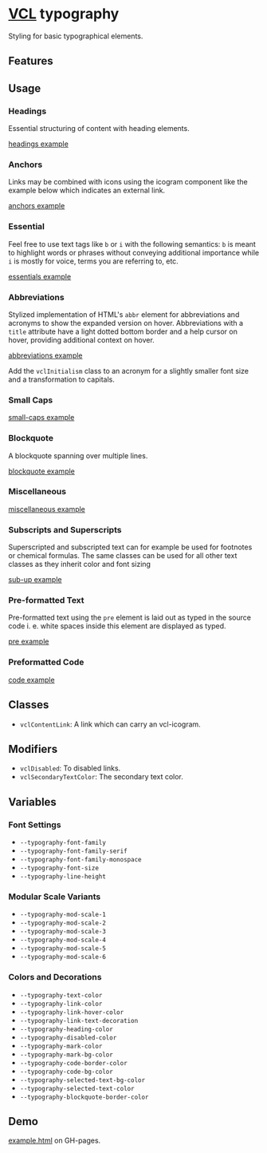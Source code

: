 # [VCL](https://github.com/vcl/doc) typography

Styling for basic typographical elements.

## Features

## Usage

### Headings

Essential structuring of content with heading elements.

[headings example](/demo/example-headings.html)

### Anchors

Links may be combined with icons using the icogram component
like the example below which indicates an external link.

[anchors example](/demo/example-anchors.html)

### Essential

Feel free to use text tags like `b` or `i` with the following semantics:
`b` is meant to highlight words or phrases without conveying additional
importance while `i` is mostly for voice, terms you are referring to, etc.

[essentials example](/demo/example-essentials.html)

### Abbreviations

Stylized implementation of HTML's `abbr` element for abbreviations and
acronyms to show the expanded version on hover.
Abbreviations with a `title` attribute have a light dotted bottom border
and a help cursor on hover, providing additional context on hover.

[abbreviations example](/demo/example-abbreviations.html)

Add the `vclInitialism` class to an acronym for a slightly smaller
font size and a transformation to capitals.

### Small Caps

[small-caps example](/demo/example-small-caps.html)

### Blockquote

A blockquote spanning over multiple lines.

[blockquote example](/demo/example-blockquote.html)

### Miscellaneous

[miscellaneous example](/demo/example-miscellaneous.html)

### Subscripts and Superscripts

Superscripted and subscripted text can for example be used for footnotes or
chemical formulas. The same classes can be used for all other text classes as
they inherit color and font sizing

[sub-up example](/demo/example-sub-up.html)

### Pre-formatted Text

Pre-formatted text using the `pre` element is laid out as typed in the source
code i. e. white spaces inside this element are displayed as typed.

[pre example](/demo/example-pre.html)

### Preformatted Code

[code example](/demo/example-code.html)

## Classes

- `vclContentLink`: A link which can carry an vcl-icogram.

## Modifiers

- `vclDisabled`: To disabled links.
- `vclSecondaryTextColor`: The secondary text color.

## Variables

### Font Settings

- `--typography-font-family`
- `--typography-font-family-serif`
- `--typography-font-family-monospace`
- `--typography-font-size`
- `--typography-line-height`

### Modular Scale Variants

- `--typography-mod-scale-1`
- `--typography-mod-scale-2`
- `--typography-mod-scale-3`
- `--typography-mod-scale-4`
- `--typography-mod-scale-5`
- `--typography-mod-scale-6`

### Colors and Decorations

- `--typography-text-color`
- `--typography-link-color`
- `--typography-link-hover-color`
- `--typography-link-text-decoration`
- `--typography-heading-color`
- `--typography-disabled-color`
- `--typography-mark-color`
- `--typography-mark-bg-color`
- `--typography-code-border-color`
- `--typography-code-bg-color`
- `--typography-selected-text-bg-color`
- `--typography-selected-text-color`
- `--typography-blockquote-border-color`

## Demo

[example.html](/demo/example.html) on GH-pages.
